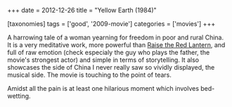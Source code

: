 +++
date = 2012-12-26
title = "Yellow Earth (1984)"

[taxonomies]
tags = ['good', '2009-movie']
categories = ['movies']
+++

A harrowing tale of a woman yearning for freedom in poor and rural
China. It is a very meditative work, more powerful than [Raise the Red
Lantern], and full of raw emotion (check especialy the guy who plays the
father, the movie's strongest actor) and simple in terms of
storytelling. It also showcases the side of China I never really saw so
vividly displayed, the musical side. The movie is touching to the point
of tears.

Amidst all the pain is at least one hilarious moment which involves
bed-wetting.

  [Raise the Red Lantern]: http://tshepang.net/recent-movies-2009-05-04
